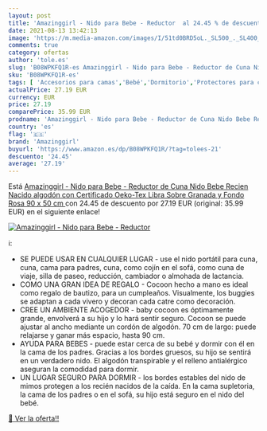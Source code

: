 ```yaml
---
layout: post
title: 'Amazinggirl - Nido para Bebe - Reductor  al 24.45 % de descuento'
date: 2021-08-13 13:42:13
image: 'https://m.media-amazon.com/images/I/51td0BRD5oL._SL500_._SL400_.jpg'
comments: true
category: ofertas
author: 'tole.es'
slug: 'B08WPKFQ1R-es Amazinggirl - Nido para Bebe - Reductor de Cuna Nido Bebe...'
sku: 'B08WPKFQ1R-es'
tags: [ 'Accesorios para camas','Bebé','Dormitorio','Protectores para cunas y camas de bebé','Ropa de cama','amazinggirl','bebe', ]
actualPrice: 27.19 EUR
currency: EUR
price: 27.19
comparePrice: 35.99 EUR
prodname: 'Amazinggirl - Nido para Bebe - Reductor de Cuna Nido Bebe Recien Nacido algodón con Certificado Oeko-Tex  Libra Sobre Granada y Fondo Rosa  90 x 50 cm '
country: 'es'
flag: '🇪🇸'
brand: 'Amazinggirl'
buyurl: 'https://www.amazon.es/dp/B08WPKFQ1R/?tag=tolees-21'
descuento: '24.45'
average: '27.19'
---
```


Está [Amazinggirl - Nido para Bebe - Reductor de Cuna Nido Bebe Recien Nacido algodón con Certificado Oeko-Tex  Libra Sobre Granada y Fondo Rosa  90 x 50 cm ](https://www.amazon.es/dp/B08WPKFQ1R/?tag=tolees-21) con 24.45 de descuento por 27.19 EUR (original: 35.99 EUR) en el siguiente enlace!

[![Amazinggirl - Nido para Bebe - Reductor ](https://m.media-amazon.com/images/I/51td0BRD5oL._SL500_._SL400_.jpg)](https://www.amazon.es/dp/B08WPKFQ1R/?tag=tolees-21)

ℹ️:

- SE PUEDE USAR EN CUALQUIER LUGAR - use el nido portátil para cuna, cuna, cama para padres, cuna, como cojín en el sofá, como cuna de viaje, silla de paseo, reducción, cambiador o almohada de lactancia.
- COMO UNA GRAN IDEA DE REGALO - Cocoon hecho a mano es ideal como regalo de bautizo, para un cumpleaños. Visualmente, los buggies se adaptan a cada vivero y decoran cada catre como decoración.
- CREE UN AMBIENTE ACOGEDOR - baby cocoon es óptimamente grande, envolverá a su hijo y lo hará sentir seguro. Cocoon se puede ajustar al ancho mediante un cordón de algodón. 70 cm de largo: puede relajarse y ganar más espacio, hasta 90 cm.
- AYUDA PARA BEBES - puede estar cerca de su bebé y dormir con él en la cama de los padres. Gracias a los bordes gruesos, su hijo se sentirá en un verdadero nido. El algodón transpirable y el relleno antialérgico aseguran la comodidad para dormir.
- UN LUGAR SEGURO PARA DORMIR - los bordes estables del nido de mimos protegen a los recién nacidos de la caída. En la cama supletoria, la cama de los padres o en el sofá, su hijo está seguro en el nido del bebé.

[🛒 Ver la oferta!!](https://www.amazon.es/dp/B08WPKFQ1R/?tag=tolees-21)
